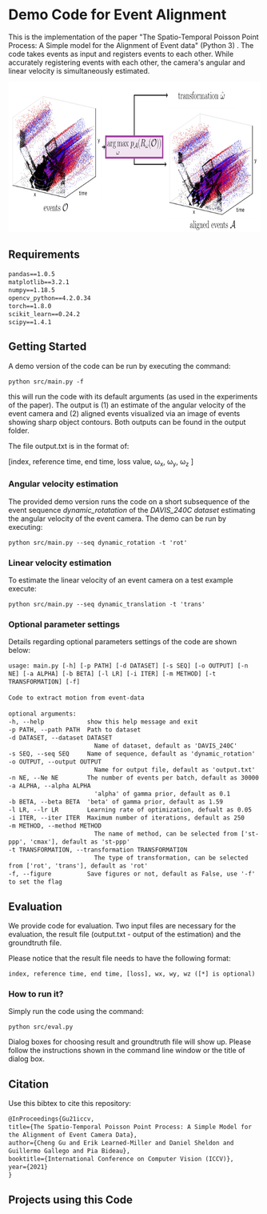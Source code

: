 # Demo Code for Event Alignment

This is the implementation of the paper "The Spatio-Temporal Poisson Point Process: A Simple model for the Alignment of Event data" (Python 3) . The code takes events as input and registers events to each other. While accurately registering events with each other, the camera's angular and linear velocity is simultaneously estimated.

<p align="center">
  <img height="300" src="/imgs/overview-diagram.png">
</p>


## Requirements
    pandas==1.0.5
    matplotlib==3.2.1
    numpy==1.18.5
    opencv_python==4.2.0.34
    torch==1.8.0
    scikit_learn==0.24.2
    scipy==1.4.1

## Getting Started

A demo version of the code can be run by executing the command:
    
    python src/main.py -f

this will run the code with its default arguments (as used in the experiments of the paper).
The output is (1) an estimate of the angular velocity of the event camera and (2) aligned events visualized via an image of events showing sharp object contours. Both outputs can be found in the output folder.

The file output.txt is in the format of:

[index, reference time, end time, loss value, &omega;<sub>x</sub>, &omega;<sub>y</sub>, &omega;<sub>z</sub> ]

### Angular velocity estimation

The provided demo version runs the code on a short subsequence of the event sequence *dynamic_rotatation* of the *DAVIS_240C dataset* estimating the angular velocity of the event camera. The demo can be run by executing:

    python src/main.py --seq dynamic_rotation -t 'rot'


### Linear velocity estimation

To estimate the linear velocity of an event camera on a test example execute:

    python src/main.py --seq dynamic_translation -t 'trans'
    
    
### Optional parameter settings

Details regarding optional parameters settings of the code are shown below:

    usage: main.py [-h] [-p PATH] [-d DATASET] [-s SEQ] [-o OUTPUT] [-n NE] [-a ALPHA] [-b BETA] [-l LR] [-i ITER] [-m METHOD] [-t TRANSFORMATION] [-f]

    Code to extract motion from event-data

    optional arguments:
    -h, --help            show this help message and exit
    -p PATH, --path PATH  Path to dataset
    -d DATASET, --dataset DATASET
                            Name of dataset, default as 'DAVIS_240C'
    -s SEQ, --seq SEQ     Name of sequence, default as 'dynamic_rotation'
    -o OUTPUT, --output OUTPUT
                            Name for output file, default as 'output.txt'
    -n NE, --Ne NE        The number of events per batch, default as 30000
    -a ALPHA, --alpha ALPHA
                            'alpha' of gamma prior, default as 0.1
    -b BETA, --beta BETA  'beta' of gamma prior, default as 1.59
    -l LR, --lr LR        Learning rate of optimization, defualt as 0.05
    -i ITER, --iter ITER  Maximum number of iterations, default as 250
    -m METHOD, --method METHOD
                            The name of method, can be selected from ['st-ppp', 'cmax'], default as 'st-ppp'
    -t TRANSFORMATION, --transformation TRANSFORMATION
                            The type of transformation, can be selected from ['rot', 'trans'], default as 'rot'
    -f, --figure          Save figures or not, default as False, use '-f' to set the flag

## Evaluation

We provide code for evaluation. Two input files are necessary for the evaluation, the result file (output.txt - output of the estimation) and the groundtruth file.

Please notice that the result file needs to have the following format:

    index, reference time, end time, [loss], wx, wy, wz ([*] is optional)

### How to run it?

Simply run the code using the command:

    python src/eval.py

Dialog boxes for choosing result and groundtruth file will show up. Please follow the instructions shown in the command line window or the title of dialog box.

## Citation
Use this bibtex to cite this repository:
```
@InProceedings{Gu21iccv,
title={The Spatio-Temporal Poisson Point Process: A Simple Model for the Alignment of Event Camera Data},
author={Cheng Gu and Erik Learned-Miller and Daniel Sheldon and Guillermo Gallego and Pia Bideau},
booktitle={International Conference on Computer Vision (ICCV)},
year={2021}
} 
```

## Projects using this Code
